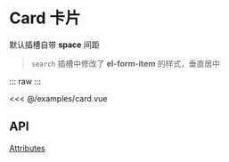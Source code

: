 # Card 卡片
默认插槽自带 **space** 间距
> `search` 插槽中修改了 **el-form-item** 的样式，垂直居中

<script setup>
import Card from '@/examples/card.vue'
</script>

::: raw
<Card />
:::

<<< @/examples/card.vue

## API

[Attributes](https://element-plus.org/zh-CN/component/card.html#attributes)
